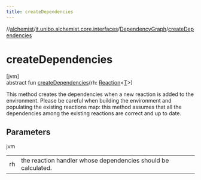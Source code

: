 ```yaml
---
title: createDependencies
---
```

//[alchemist](../../../index.html)/[it.unibo.alchemist.core.interfaces](../index.html)/[DependencyGraph](index.html)/[createDependencies](create-dependencies.html)



# createDependencies



[jvm]\
abstract fun [createDependencies](create-dependencies.html)(rh: [Reaction](../../it.unibo.alchemist.model.interfaces/-reaction/index.html)<[T](../../it.unibo.alchemist.boundary.interfaces/-output-monitor/index.html)>)



This method creates the dependencies when a new reaction is added to the environment. Please be careful when building the environment and populating the existing reactions map: this method assumes that all the dependencies among the existing reactions are correct and up to date.



## Parameters


jvm

| | |
|---|---|
| rh | the reaction handler whose dependencies should be calculated. |




